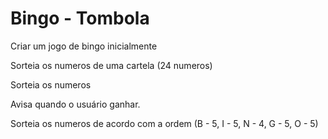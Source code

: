 # Bingo - Tombola

Criar um jogo de bingo inicialmente

Sorteia os numeros de uma cartela (24 numeros)

Sorteia os numeros

Avisa quando o usuário ganhar.

Sorteia os numeros de acordo com a ordem (B - 5, I - 5, N - 4, G - 5, O - 5)

